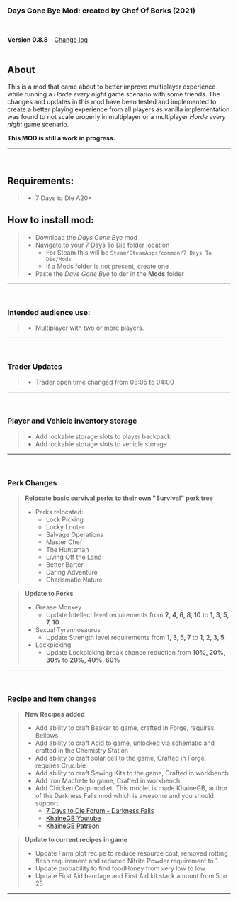 ### Days Gone Bye Mod: created by Chef Of Borks (2021)
<br>

**Version 0.8.8** - [Change log](CHANGELOG.md)
<br>
<br>

## About
This is a mod that came about to better improve multiplayer experience while running a *Horde every night* game scenario with some friends. The changes and updates in this mod have been tested and implemented to create a better playing experience from all players as vanilla implementation was found to not scale properly in multiplayer or a multiplayer *Horde every night* game scenario.

**This MOD is still a work in progress.**

---
<br>

## Requirements:
> - 7 Days to Die A20+

## How to install mod:
>- Download the *Days Gone Bye* mod
>- Navigate to your 7 Days To Die folder location
>    - For Steam this will be ``Steam/SteamApps/common/7 Days To Die/Mods``
>    - If a Mods folder is not present, create one
>- Paste the *Days Gone Bye* folder in the **Mods** folder

---
<br>

### Intended audience use:
> - Multiplayer with two or more players.

---
<br>

### Trader Updates
> - Trader open time changed from 06:05 to 04:00

---
<br>

### Player and Vehicle inventory storage
> - Add lockable storage slots to player backpack
> - Add lockable storage slots to vehicle storage

---
<br>

### Perk Changes
>**Relocate basic survival perks to their own "Survival" perk tree**
> - Perks relocated:
>   - Lock Picking
>   - Lucky Looter
>   - Salvage Operations
>   - Master Chef
>   - The Huntsman
>   - Living Off the Land
>   - Better Barter
>   - Daring Adventure
>   - Charismatic Nature

>**Update to Perks**
> - Grease Monkey
>   - Update Intellect level requirements from **2, 4, 6, 8, 10** to **1, 3, 5, 7, 10**
> - Sexual Tyrannosaurus
>   - Update Strength level requirements from **1, 3, 5, 7** to **1, 2, 3, 5**
> - Lockpicking
>   - Update Lockpicking break chance reduction from **10%, 20%, 30%** to **20%, 40%, 60%**

---
<br>

### Recipe and Item changes
>**New Recipes added**
> - Add ability to craft Beaker to game, crafted in Forge, requires Bellows
> - Add ability to craft Acid to game, unlocked via schematic and crafted in the Chemistry Station
> - Add ability to craft solar cell to the game, Crafted in Forge, requires Crucible
> - Add ability to craft Sewing Kits to the game, Crafted in workbench
> - Add Iron Machete to game, Crafted in workbench
> - Add Chicken Coop modlet. This modlet is made KhaineGB, author of the Darkness Falls mod which is awesome and you should support.
>   - [7 Days to Die Forum - Darkness Falls](https://community.7daystodie.com/topic/4941-darkness-falls-they-mostly-come-out-at-night/)
>   - [KhaineGB Youtube](https://www.youtube.com/channel/UC3yu4ucbt_3_KJAki5jncBg)
>   - [KhaineGB Patreon](https://www.patreon.com/darknessfallsmod)

>**Update to current recipes in game**
> - Update Farm plot recipe to reduce resource cost, removed rotting flesh requirement and reduced Nitrite Powder requirement to 1
> - Update probability to find foodHoney from very low to low
> - Update First Aid bandage and First Aid kit stack amount from 5 to 25

---
<br>